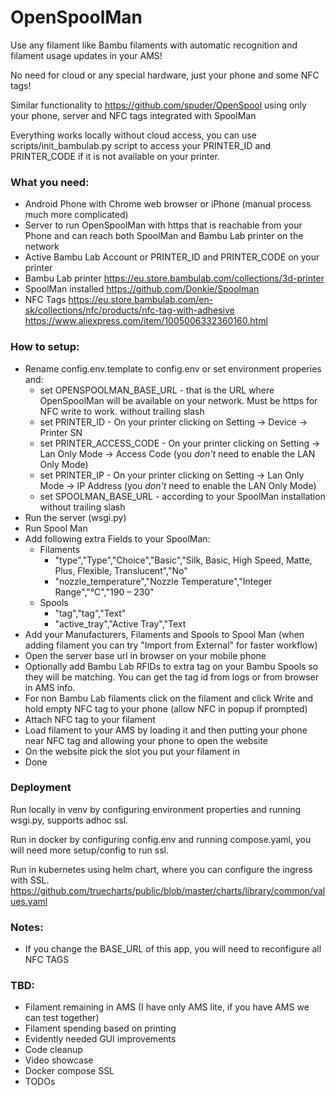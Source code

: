 # OpenSpoolMan
Use any filament like Bambu filaments with automatic recognition and filament usage updates in your AMS!

No need for cloud or any special hardware, just your phone and some NFC tags!

Similar functionality to https://github.com/spuder/OpenSpool using only your phone, server and NFC tags integrated with SpoolMan

Everything works locally without cloud access, you can use scripts/init_bambulab.py script to access your PRINTER_ID and PRINTER_CODE if it is not available on your printer.

### What you need:
 - Android Phone with Chrome web browser or iPhone (manual process much more complicated)
 - Server to run OpenSpoolMan with https that is reachable from your Phone and can reach both SpoolMan and Bambu Lab printer on the network
 - Active Bambu Lab Account or PRINTER_ID and PRINTER_CODE on your printer
 - Bambu Lab printer https://eu.store.bambulab.com/collections/3d-printer
 - SpoolMan installed https://github.com/Donkie/Spoolman
 - NFC Tags https://eu.store.bambulab.com/en-sk/collections/nfc/products/nfc-tag-with-adhesive https://www.aliexpress.com/item/1005006332360160.html

### How to setup:
 - Rename config.env.template to config.env or set environment properies and: 
   - set OPENSPOOLMAN_BASE_URL - that is the URL where OpenSpoolMan will be available on your network. Must be https for NFC write to work. without trailing slash
   - set PRINTER_ID - On your printer clicking on Setting -> Device -> Printer SN
   - set PRINTER_ACCESS_CODE - On your printer clicking on Setting -> Lan Only Mode -> Access Code (you _don't_ need to enable the LAN Only Mode)
   - set PRINTER_IP - On your printer clicking on Setting -> Lan Only Mode -> IP Address (you _don't_ need to enable the LAN Only Mode)
   - set SPOOLMAN_BASE_URL - according to your SpoolMan installation without trailing slash
 - Run the server (wsgi.py)
 - Run Spool Man
 - Add following extra Fields to your SpoolMan:
   - Filaments
     - "type","Type","Choice","Basic","Silk, Basic, High Speed, Matte, Plus, Flexible, Translucent","No"
     - "nozzle_temperature","Nozzle Temperature","Integer Range","°C","190 – 230"
   - Spools
     - "tag","tag","Text"
     - "active_tray","Active Tray","Text
 - Add your Manufacturers, Filaments and Spools to Spool Man (when adding filament you can try "Import from External" for faster workflow)
 - Open the server base url in browser on your mobile phone
 - Optionally add Bambu Lab RFIDs to extra tag on your Bambu Spools so they will be matching. You can get the tag id from logs or from browser in AMS info.
 - For non Bambu Lab filaments click on the filament and click Write and hold empty NFC tag to your phone (allow NFC in popup if prompted)
 - Attach NFC tag to your filament
 - Load filament to your AMS by loading it and then putting your phone near NFC tag and allowing your phone to open the website
 - On the website pick the slot you put your filament in
 - Done

### Deployment
Run locally in venv by configuring environment properties and running wsgi.py, supports adhoc ssl.

Run in docker by configuring config.env and running compose.yaml, you will need more setup/config to run ssl.

Run in kubernetes using helm chart, where you can configure the ingress with SSL. https://github.com/truecharts/public/blob/master/charts/library/common/values.yaml

### Notes:
 - If you change the BASE_URL of this app, you will need to reconfigure all NFC TAGS

### TBD:
 - Filament remaining in AMS (I have only AMS lite, if you have AMS we can test together)
 - Filament spending based on printing
 - Evidently needed GUI improvements
 - Code cleanup
 - Video showcase
 - Docker compose SSL
 - TODOs
